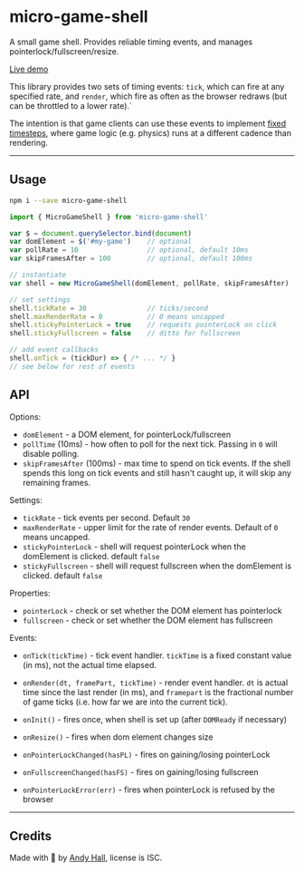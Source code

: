 
# micro-game-shell

A small game shell. Provides reliable timing events, and manages pointerlock/fullscreen/resize.

[Live demo](https://fenomas.github.io/micro-game-shell/)

This library provides two sets of timing events: `tick`, which can fire at any specified rate, and `render`, which fire as often as the browser redraws (but can be throttled to a lower rate).`

The intention is that game clients can use these events to implement 
[fixed timesteps](https://gafferongames.com/post/fix_your_timestep/), where game logic (e.g. physics) runs at a different cadence than rendering.


----

## Usage

```sh
npm i --save micro-game-shell
```

```js
import { MicroGameShell } from 'micro-game-shell'

var $ = document.querySelector.bind(document)
var domElement = $('#my-game')    // optional
var pollRate = 10                 // optional, default 10ms
var skipFramesAfter = 100         // optional, default 100ms

// instantiate
var shell = new MicroGameShell(domElement, pollRate, skipFramesAfter)

// set settings
shell.tickRate = 30               // ticks/second
shell.maxRenderRate = 0           // 0 means uncapped
shell.stickyPointerLock = true    // requests pointerLock on click
shell.stickyFullscreen = false    // ditto for fullscreen

// add event callbacks
shell.onTick = (tickDur) => { /* ... */ }
// see below for rest of events
```


## API

Options:

 * `domElement` - a DOM element, for pointerLock/fullscreen
 * `pollTime` (10ms) - how often to poll for the next tick. Passing in `0` will disable polling.
 * `skipFramesAfter` (100ms) - max time to spend on tick events. If the shell spends this long on tick events and still hasn't caught up, it will skip any remaining frames.

Settings:

 * `tickRate` - tick events per second. Default `30`
 * `maxRenderRate` - upper limit for the rate of render events. Default of `0` means uncapped.
 * `stickyPointerLock` - shell will request pointerLock when the domElement is clicked. default `false`
 * `stickyFullscreen` - shell will request fullscreen when the domElement is clicked. default `false`

Properties:

 * `pointerLock` - check or set whether the DOM element has pointerlock
 * `fullscreen` - check or set whether the DOM element has fullscreen

Events:

 * `onTick(tickTime)` - tick event handler. `tickTime` is a fixed constant value (in ms), not the actual time elapsed.
 * `onRender(dt, framePart, tickTime)` - render event handler. `dt` is actual time since the last render (in ms), and `framepart` is the fractional number of game ticks (i.e. how far we are into the current tick).

 * `onInit()` - fires once, when shell is set up (after `DOMReady` if necessary)
 * `onResize()` - fires when dom element changes size
 * `onPointerLockChanged(hasPL)` - fires on gaining/losing pointerLock
 * `onFullscreenChanged(hasFS)` - fires on gaining/losing fullscreen
 * `onPointerLockError(err)` - fires when pointerLock is refused by the browser


----

## Credits

Made with 🍺 by [Andy Hall](https://twitter.com/fenomas), license is ISC.


